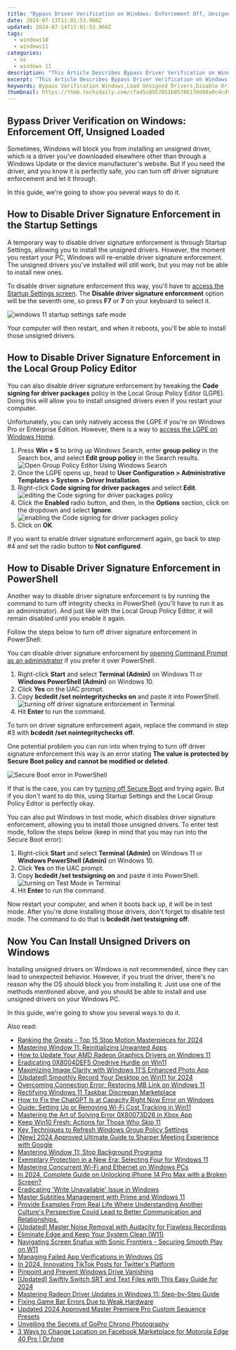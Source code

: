 ```yaml
---
title: "Bypass Driver Verification on Windows: Enforcement Off, Unsigned Loaded"
date: 2024-07-13T11:01:53.960Z
updated: 2024-07-14T11:01:53.960Z
tags:
  - windows10
  - windows11
categories:
  - os
  - windows 11
description: "This Article Describes Bypass Driver Verification on Windows: Enforcement Off, Unsigned Loaded"
excerpt: "This Article Describes Bypass Driver Verification on Windows: Enforcement Off, Unsigned Loaded"
keywords: Bypass Verification Windows,Load Unsigned Drivers,Disable Driver Checks,Ignore Signature Compliance,Windows Security Bypass,Loaded Without Signatures,Enforced Offload Evasion
thumbnail: https://thmb.techidaily.com/cfa45c8957851b057661f0d98a0c4cd9830d27a0c465cacef45307df647411ca.jpg
---
```


## Bypass Driver Verification on Windows: Enforcement Off, Unsigned Loaded

 Sometimes, Windows will block you from installing an unsigned driver, which is a driver you've downloaded elsewhere other than through a Windows Update or the device manufacturer's website. But if you need the driver, and you know it is perfectly safe, you can turn off driver signature enforcement and let it through.

 In this guide, we're going to show you several ways to do it.

## How to Disable Driver Signature Enforcement in the Startup Settings

 A temporary way to disable driver signature enforcement is through Startup Settings, allowing you to install the unsigned drivers. However, the moment you restart your PC, Windows will re-enable driver signature enforcement. The unsigned drivers you've installed will still work, but you may not be able to install new ones.

 To disable driver signature enforcement this way, you'll have to [access the Startup Settings screen](https://www.makeuseof.com/windows-startup-settings/). The **Disable driver signature enforcement** option will be the seventh one, so press **F7** or **7** on your keyboard to select it.

![windows 11 startup settings safe mode](https://static1.makeuseofimages.com/wordpress/wp-content/uploads/2023/03/windows-11-startup-settings-safe-mode.jpg)

 Your computer will then restart, and when it reboots, you'll be able to install those unsigned drivers.

## How to Disable Driver Signature Enforcement in the Local Group Policy Editor

 You can also disable driver signature enforcement by tweaking the **Code signing for driver packages** policy in the Local Group Policy Editor (LGPE). Doing this will allow you to install unsigned drivers even if you restart your computer.

 Unfortunately, you can only natively access the LGPE if you're on Windows Pro or Enterprise Edition. However, there is a way to [access the LGPE on Windows Home](https://www.makeuseof.com/tag/access-group-policy-editor-even-windows-home-settings-try/).

1. Press **Win + S** to bring up Windows Search, enter **group policy** in the Search box, and select **Edit group policy** in the Search results.  
![Open Group Policy Editor Using Windows Search](https://static1.makeuseofimages.com/wordpress/wp-content/uploads/2022/12/open-group-policy-editor-using-windows-search.jpg)
2. Once the LGPE opens up, head to **User Configuration > Administrative Templates > System > Driver Installation**.
3. Right-click **Code signing for driver packages** and select **Edit**.  
![editing the Code signing for driver packages policy](https://static1.makeuseofimages.com/wordpress/wp-content/uploads/wm/2023/07/editing-the-code-signing-for-driver-packages-policy.jpg)
4. Click the **Enabled** radio button, and then, in the **Options** section, click on the dropdown and select **Ignore**.  
![enabling the Code signing for driver packages policy](https://static1.makeuseofimages.com/wordpress/wp-content/uploads/wm/2023/07/enabling-the-code-signing-for-driver-packages-policy.jpg)
5. Click on **OK**.

 If you want to enable driver signature enforcement again, go back to step #4 and set the radio button to **Not configured**.

## How to Disable Driver Signature Enforcement in PowerShell

 Another way to disable driver signature enforcement is by running the command to turn off integrity checks in PowerShell (you'll have to run it as an administrator). And just like with the Local Group Policy Editor, it will remain disabled until you enable it again.

 Follow the steps below to turn off driver signature enforcement in PowerShell:

 You can disable driver signature enforcement by [opening Command Prompt as an administrator](https://www.makeuseof.com/windows-run-command-prompt-admin/) if you prefer it over PowerShell.

1. Right-click **Start** and select **Terminal (Admin)** on Windows 11 or **Windows PowerShell (Admin)** on Windows 10\.
2. Click **Yes** on the UAC prompt.
3. Copy **bcdedit /set nointegritychecks on** and paste it into PowerShell.  
![turning off driver signature enforcement in Terminal](https://static1.makeuseofimages.com/wordpress/wp-content/uploads/wm/2023/07/turning-off-driver-signature-enforcement-in-terminal.jpg)
4. Hit **Enter** to run the command.

 To turn on driver signature enforcement again, replace the command in step #3 with **bcdedit /set nointegritychecks off**.

 One potential problem you can run into when trying to turn off driver signature enforcement this way is an error stating **The value is protected by Secure Boot policy and cannot be modified or deleted**.

![Secure Boot error in PowerShell](https://static1.makeuseofimages.com/wordpress/wp-content/uploads/wm/2023/07/secure-boot-error-powershell.jpg)

 If that is the case, you can try [turning off Secure Boot](https://www.makeuseof.com/tag/disable-secure-uefi-dual-boot/) and trying again. But if you don't want to do this, using Startup Settings and the Local Group Policy Editor is perfectly okay.

 You can also put Windows in test mode, which disables driver signature enforcement, allowing you to install those unsigned drivers. To enter test mode, follow the steps below (keep in mind that you may run into the Secure Boot error):

1. Right-click **Start** and select **Terminal (Admin)** on Windows 11 or **Windows PowerShell (Admin)** on Windows 10\.
2. Click **Yes** on the UAC prompt.
3. Copy **bcdedit /set testsigning on** and paste it into PowerShell.  
![turning on Test Mode in Terminal](https://static1.makeuseofimages.com/wordpress/wp-content/uploads/wm/2023/07/turning-on-test-mode-in-terminal.jpg)
4. Hit **Enter** to run the command.

 Now restart your computer, and when it boots back up, it will be in test mode. After you're done installing those drivers, don't forget to disable test mode. The command to do that is **bcdedit /set testsigning off**.

## Now You Can Install Unsigned Drivers on Windows

 Installing unsigned drivers on Windows is not recommended, since they can lead to unexpected behavior. However, if you trust the driver, there's no reason why the OS should block you from installing it. Just use one of the methods mentioned above, and you should be able to install and use unsigned drivers on your Windows PC.

 In this guide, we're going to show you several ways to do it.



<ins class="adsbygoogle"
      style="display:block"
      data-ad-client="ca-pub-7571918770474297"
      data-ad-slot="8358498916"
      data-ad-format="auto"
      data-full-width-responsive="true"></ins>
<span class="atpl-alsoreadstyle">Also read:</span>
<div><ul>
<li><a href="https://extra-approaches.techidaily.com/ranking-the-greats-top-15-stop-motion-masterpieces-for-2024/"><u>Ranking the Greats - Top 15 Stop Motion Masterpieces for 2024</u></a></li>
<li><a href="https://win11.techidaily.com/mastering-window-11-reinitializing-unwanted-apps/"><u>Mastering Window 11: Reinitializing Unwanted Apps</u></a></li>
<li><a href="https://win11.techidaily.com/how-to-update-your-amd-radeon-graphics-drivers-on-windows-11/"><u>How to Update Your AMD Radeon Graphics Drivers on Windows 11</u></a></li>
<li><a href="https://win11.techidaily.com/eradicating-0x8004def5-onedrive-hurdle-on-win11/"><u>Eradicating 0X8004DEF5 Onedrive Hurdle on Win11</u></a></li>
<li><a href="https://win11.techidaily.com/maximizing-image-clarity-with-windows-11s-enhanced-photo-app/"><u>Maximizing Image Clarity with Windows 11'S Enhanced Photo App</u></a></li>
<li><a href="https://video-capture.techidaily.com/updated-smoothly-record-your-desktop-on-win11-for-2024/"><u>[Updated] Smoothly Record Your Desktop on Win11 for 2024</u></a></li>
<li><a href="https://win11.techidaily.com/overcoming-connection-error-restoring-mb-link-on-windows-11/"><u>Overcoming Connection Error: Restoring MB Link on Windows 11</u></a></li>
<li><a href="https://win11.techidaily.com/rectifying-windows-11-taskbar-discrepan-marketplace/"><u>Rectifying Windows 11 Taskbar Discrepan Marketplace</u></a></li>
<li><a href="https://win11.techidaily.com/how-to-fix-the-chatgpt-is-at-capacity-right-now-error-on-windows/"><u>How to Fix the ChatGPT Is at Capacity Right Now Error on Windows</u></a></li>
<li><a href="https://win11.techidaily.com/guide-setting-up-or-removing-wi-fi-cost-tracking-in-win11/"><u>Guide: Setting Up or Removing Wi-Fi Cost Tracking in Win11</u></a></li>
<li><a href="https://win11.techidaily.com/mastering-the-art-of-solving-error-0x80073d26-in-xbox-app/"><u>Mastering the Art of Solving Error 0X80073D26 in Xbox App</u></a></li>
<li><a href="https://win11.techidaily.com/keep-win10-fresh-actions-for-those-who-skip-11/"><u>Keep Win10 Fresh: Actions for Those Who Skip 11</u></a></li>
<li><a href="https://win11.techidaily.com/key-techniques-to-refresh-windows-group-policy-settings/"><u>Key Techniques to Refresh Windows Group Policy Settings</u></a></li>
<li><a href="https://on-screen-recording.techidaily.com/new-2024-approved-ultimate-guide-to-sharper-meeting-experience-with-google/"><u>[New] 2024 Approved  Ultimate Guide to Sharper Meeting Experience with Google</u></a></li>
<li><a href="https://win11.techidaily.com/mastering-window-11-stop-background-programs/"><u>Mastering Window 11: Stop Background Programs</u></a></li>
<li><a href="https://win11.techidaily.com/exemplary-protection-in-a-new-era-selecting-four-for-windows-11/"><u>Exemplary Protection in a New Era: Selecting Four for Windows 11</u></a></li>
<li><a href="https://win11.techidaily.com/mastering-concurrent-wi-fi-and-ethernet-on-windows-pcs/"><u>Mastering Concurrent Wi-Fi and Ethernet on Windows PCs</u></a></li>
<li><a href="https://ios-unlock.techidaily.com/in-2024-complete-guide-on-unlocking-iphone-14-pro-max-with-a-broken-screen-by-drfone-ios/"><u>In 2024, Complete Guide on Unlocking iPhone 14 Pro Max with a Broken Screen?</u></a></li>
<li><a href="https://win11.techidaily.com/eradicating-write-unavailable-issue-in-windows/"><u>Eradicating 'Write Unavailable' Issue in Windows</u></a></li>
<li><a href="https://win11.techidaily.com/master-subtitles-management-with-prime-and-windows-11/"><u>Master Subtitles Management with Prime and Windows 11</u></a></li>
<li><a href="https://win11.techidaily.com/provide-examples-from-real-life-where-understanding-another-cultures-perspective-could-lead-to-better-communication-and-relationships/"><u>Provide Examples From Real Life Where Understanding Another Culture's Perspective Could Lead to Better Communication and Relationships.</u></a></li>
<li><a href="https://tiktok-video-files.techidaily.com/updated-master-noise-removal-with-audacity-for-flawless-recordings/"><u>[Updated] Master Noise Removal with Audacity for Flawless Recordings</u></a></li>
<li><a href="https://win11.techidaily.com/eliminate-edge-and-keep-your-system-clean-w11/"><u>Eliminate Edge and Keep Your System Clean (W11)</u></a></li>
<li><a href="https://win11.techidaily.com/navigating-screen-snafus-with-sonic-frontiers-securing-smooth-play-on-w11/"><u>Navigating Screen Snafus with Sonic Frontiers - Securing Smooth Play on W11</u></a></li>
<li><a href="https://win11.techidaily.com/managing-failed-app-verifications-in-windows-os/"><u>Managing Failed App Verifications in Windows OS</u></a></li>
<li><a href="https://twitter-videos.techidaily.com/in-2024-innovating-tiktok-posts-for-twitters-platform/"><u>In 2024, Innovating TikTok Posts for Twitter's Platform</u></a></li>
<li><a href="https://win11.techidaily.com/pinpoint-and-prevent-windows-drive-vanishing/"><u>Pinpoint and Prevent Windows Drive Vanishing</u></a></li>
<li><a href="https://article-helps.techidaily.com/updated-swiftly-switch-srt-and-text-files-with-this-easy-guide-for-2024/"><u>[Updated] Swiftly Switch SRT and Text Files with This Easy Guide for 2024</u></a></li>
<li><a href="https://win11.techidaily.com/mastering-radeon-driver-updates-in-windows-11-step-by-step-guide/"><u>Mastering Radeon Driver Updates in Windows 11: Step-by-Step Guide</u></a></li>
<li><a href="https://win11.techidaily.com/fixing-game-bar-errors-due-to-weak-hardware/"><u>Fixing Game Bar Errors Due to Weak Hardware</u></a></li>
<li><a href="https://ai-video-editing.techidaily.com/updated-2024-approved-master-premiere-pro-custom-sequence-presets/"><u>Updated 2024 Approved Master Premiere Pro Custom Sequence Presets</u></a></li>
<li><a href="https://extra-resources.techidaily.com/unveiling-the-secrets-of-gopro-chrono-photography/"><u>Unveiling the Secrets of GoPro Chrono Photography</u></a></li>
<li><a href="https://location-fake.techidaily.com/3-ways-to-change-location-on-facebook-marketplace-for-motorola-edge-40-pro-drfone-by-drfone-virtual-android/"><u>3 Ways to Change Location on Facebook Marketplace for Motorola Edge 40 Pro | Dr.fone</u></a></li>
</ul></div>
